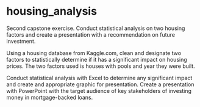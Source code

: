 # housing_analysis
Second capstone exercise. Conduct statistical analysis on two housing factors and create a presentation with a recommendation on future investment.

Using a housing database from Kaggle.com, clean and designate two factors to statistically determine if it has a significant impact on housing prices.
The two factors used is houses with pools and year they were built.

Conduct statistical analysis with Excel to determine any significant impact and create and appropriate graphic for presentation.
Create a presentation with PowerPoint with the target audience of key stakeholders of investing money in mortgage-backed loans.
